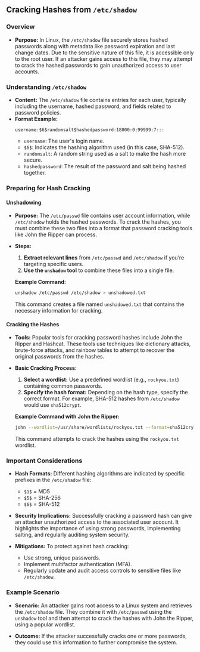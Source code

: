 ## Cracking Hashes from `/etc/shadow`

### Overview

- **Purpose:** In Linux, the `/etc/shadow` file securely stores hashed passwords along with metadata like password expiration and last change dates. Due to the sensitive nature of this file, it is accessible only to the root user. If an attacker gains access to this file, they may attempt to crack the hashed passwords to gain unauthorized access to user accounts.

### Understanding `/etc/shadow`

- **Content:** The `/etc/shadow` file contains entries for each user, typically including the username, hashed password, and fields related to password policies.
- **Format Example:**
  ```
  username:$6$randomsalt$hashedpassword:18000:0:99999:7:::
  ```
  - `username`: The user's login name.
  - `$6$`: Indicates the hashing algorithm used (in this case, SHA-512).
  - `randomsalt`: A random string used as a salt to make the hash more secure.
  - `hashedpassword`: The result of the password and salt being hashed together.

### Preparing for Hash Cracking

#### Unshadowing

- **Purpose:** The `/etc/passwd` file contains user account information, while `/etc/shadow` holds the hashed passwords. To crack the hashes, you must combine these two files into a format that password cracking tools like John the Ripper can process.
  
- **Steps:**
  1. **Extract relevant lines** from `/etc/passwd` and `/etc/shadow` if you’re targeting specific users.
  2. **Use the `unshadow` tool** to combine these files into a single file.
  
  **Example Command:**
  ```bash
  unshadow /etc/passwd /etc/shadow > unshadowed.txt
  ```
  This command creates a file named `unshadowed.txt` that contains the necessary information for cracking.

#### Cracking the Hashes

- **Tools:** Popular tools for cracking password hashes include John the Ripper and Hashcat. These tools use techniques like dictionary attacks, brute-force attacks, and rainbow tables to attempt to recover the original passwords from the hashes.

- **Basic Cracking Process:**
  1. **Select a wordlist:** Use a predefined wordlist (e.g., `rockyou.txt`) containing common passwords.
  2. **Specify the hash format:** Depending on the hash type, specify the correct format. For example, SHA-512 hashes from `/etc/shadow` would use `sha512crypt`.

  **Example Command with John the Ripper:**
  ```bash
  john --wordlist=/usr/share/wordlists/rockyou.txt --format=sha512crypt unshadowed.txt
  ```
  This command attempts to crack the hashes using the `rockyou.txt` wordlist.

### Important Considerations

- **Hash Formats:** Different hashing algorithms are indicated by specific prefixes in the `/etc/shadow` file:
  - `$1$` = MD5
  - `$5$` = SHA-256
  - `$6$` = SHA-512

- **Security Implications:** Successfully cracking a password hash can give an attacker unauthorized access to the associated user account. It highlights the importance of using strong passwords, implementing salting, and regularly auditing system security.

- **Mitigations:** To protect against hash cracking:
  - Use strong, unique passwords.
  - Implement multifactor authentication (MFA).
  - Regularly update and audit access controls to sensitive files like `/etc/shadow`.

### Example Scenario

- **Scenario:** An attacker gains root access to a Linux system and retrieves the `/etc/shadow` file. They combine it with `/etc/passwd` using the `unshadow` tool and then attempt to crack the hashes with John the Ripper, using a popular wordlist.
  
- **Outcome:** If the attacker successfully cracks one or more passwords, they could use this information to further compromise the system.

